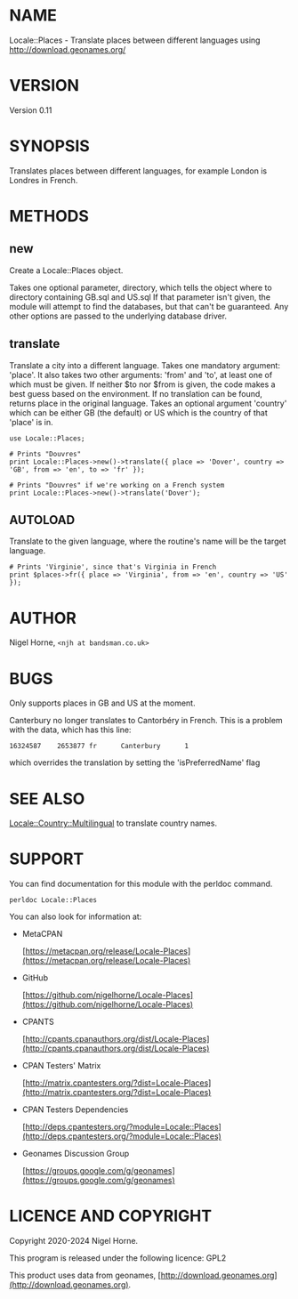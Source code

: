 # NAME

Locale::Places - Translate places between different languages using http://download.geonames.org/

# VERSION

Version 0.11

# SYNOPSIS

Translates places between different languages, for example
London is Londres in French.

# METHODS

## new

Create a Locale::Places object.

Takes one optional parameter, directory,
which tells the object where to directory containing GB.sql and US.sql
If that parameter isn't given,
the module will attempt to find the databases,
but that can't be guaranteed.
Any other options are passed to the underlying database driver.

## translate

Translate a city into a different language.
Takes one mandatory argument: 'place'.
It also takes two other arguments:
'from' and 'to',
at least one of which must be given.
If neither $to nor $from is given,
the code makes a best guess based on the environment.
If no translation can be found, returns place in the original language.
Takes an optional argument 'country' which can be either GB (the default) or US
which is the country of that 'place' is in.

    use Locale::Places;

    # Prints "Douvres"
    print Locale::Places->new()->translate({ place => 'Dover', country => 'GB', from => 'en', to => 'fr' });

    # Prints "Douvres" if we're working on a French system
    print Locale::Places->new()->translate('Dover');

## AUTOLOAD

Translate to the given language, where the routine's name will be the target language.

    # Prints 'Virginie', since that's Virginia in French
    print $places->fr({ place => 'Virginia', from => 'en', country => 'US' });

# AUTHOR

Nigel Horne, `<njh at bandsman.co.uk>`

# BUGS

Only supports places in GB and US at the moment.

Canterbury no longer translates to Cantorbéry in French.
This is a problem with the data, which has this line:

    16324587    2653877 fr      Canterbury      1

which overrides the translation by setting the 'isPreferredName' flag

# SEE ALSO

[Locale::Country::Multilingual](https://metacpan.org/pod/Locale%3A%3ACountry%3A%3AMultilingual) to translate country names.

# SUPPORT

You can find documentation for this module with the perldoc command.

    perldoc Locale::Places

You can also look for information at:

- MetaCPAN

    [https://metacpan.org/release/Locale-Places](https://metacpan.org/release/Locale-Places)

- GitHub

    [https://github.com/nigelhorne/Locale-Places](https://github.com/nigelhorne/Locale-Places)

- CPANTS

    [http://cpants.cpanauthors.org/dist/Locale-Places](http://cpants.cpanauthors.org/dist/Locale-Places)

- CPAN Testers' Matrix

    [http://matrix.cpantesters.org/?dist=Locale-Places](http://matrix.cpantesters.org/?dist=Locale-Places)

- CPAN Testers Dependencies

    [http://deps.cpantesters.org/?module=Locale::Places](http://deps.cpantesters.org/?module=Locale::Places)

- Geonames Discussion Group

    [https://groups.google.com/g/geonames](https://groups.google.com/g/geonames)

# LICENCE AND COPYRIGHT

Copyright 2020-2024 Nigel Horne.

This program is released under the following licence: GPL2

This product uses data from geonames, [http://download.geonames.org](http://download.geonames.org).
